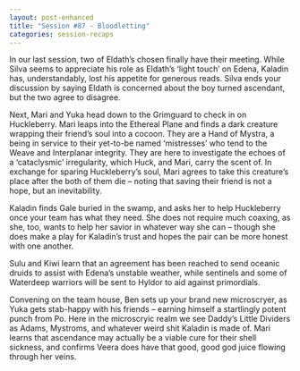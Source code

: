 ```yaml
---
layout: post-enhanced
title: "Session #87 - Bloodletting"
categories: session-recaps
---
```


In our last session, two of Eldath’s chosen finally have their meeting. While Silva seems to appreciate his role as Eldath’s ‘light touch’ on Edena, Kaladin has, understandably, lost his appetite for generous reads. Silva ends your discussion by saying Eldath is concerned about the boy turned ascendant, but the two agree to disagree.

Next, Mari and Yuka head down to the Grimguard to check in on Huckleberry. Mari leaps into the Ethereal Plane and finds a dark creature wrapping their friend’s soul into a cocoon. They are a Hand of Mystra, a being in service to their yet-to-be named ‘mistresses’ who tend to the Weave and Interplanar integrity. They are here to investigate the echoes of a ‘cataclysmic’ irregularity, which Huck, and Mari, carry the scent of. In exchange for sparing Huckleberry’s soul, Mari agrees to take this creature’s place after the both of them die – noting that saving their friend is not a hope, but an inevitability.

Kaladin finds Gale buried in the swamp, and asks her to help Huckleberry once your team has what they need. She does not require much coaxing, as she, too, wants to help her savior in whatever way she can – though she does make a play for Kaladin’s trust and hopes the pair can be more honest with one another.

Sulu and Kiwi learn that an agreement has been reached to send oceanic druids to assist with Edena’s unstable weather, while sentinels and some of Waterdeep warriors will be sent to Hyldor to aid against primordials.

Convening on the team house, Ben sets up your brand new microscryer, as Yuka gets stab-happy with his friends – earning himself a startlingly potent punch from Po. Here in the microscryic realm we see Daddy’s Little Dividers as Adams, Mystroms, and whatever weird shit Kaladin is made of. Mari learns that ascendance may actually be a viable cure for their shell sickness, and confirms Veera does have that good, good god juice flowing through her veins.
